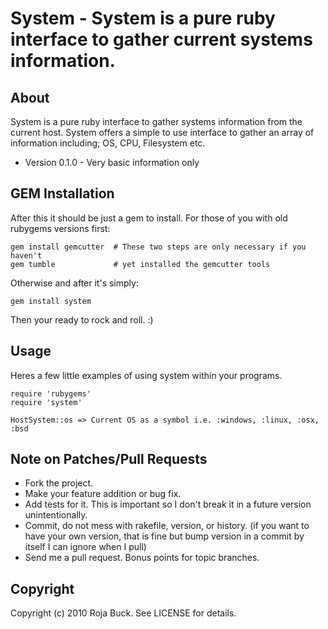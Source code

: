 # System - System is a pure ruby interface to gather current systems information. #

## About ##

System is a pure ruby interface to gather systems information from the current host. System offers a simple to use interface to gather an array of information including; OS, CPU, Filesystem etc.

* Version 0.1.0 - Very basic information only

## GEM Installation ##

After this it should be just a gem to install. For those of you with old rubygems versions first:

    gem install gemcutter  # These two steps are only necessary if you haven't
    gem tumble             # yet installed the gemcutter tools

Otherwise and after it's simply:

	gem install system

Then your ready to rock and roll. :)

## Usage ##

Heres a few little examples of using system within your programs.

    require 'rubygems'
    require 'system'

    HostSystem::os => Current OS as a symbol i.e. :windows, :linux, :osx, :bsd

## Note on Patches/Pull Requests ##

* Fork the project.
* Make your feature addition or bug fix.
* Add tests for it. This is important so I don't break it in a
  future version unintentionally.
* Commit, do not mess with rakefile, version, or history.
  (if you want to have your own version, that is fine but bump version in a commit by itself I can ignore when I pull)
* Send me a pull request. Bonus points for topic branches.

## Copyright ##

Copyright (c) 2010 Roja Buck. See LICENSE for details.
